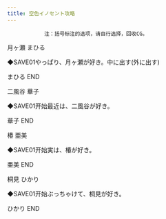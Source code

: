 ```yaml
---
title: 空色イノセント攻略
---
```


                注：括号标注的选项，请自行选择，回收CG。

月ヶ瀬 まひる

◆SAVE01やっぱり、月ヶ瀬が好き。中に出す(外に出す)

まひる END

二風谷 華子

◆SAVE01开始最近は、二風谷が好き。

華子 END

椿 亜美

◆SAVE01开始実は、椿が好き。

亜美 END

桐見 ひかり

◆SAVE01开始ぶっちゃけて、桐見が好き。

ひかり END
              
